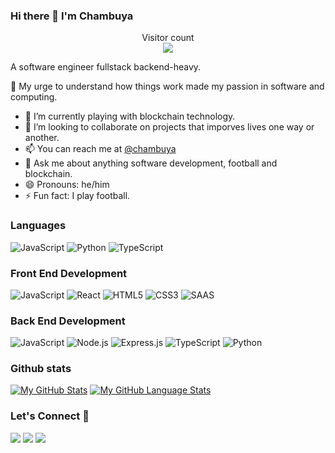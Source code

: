 ### Hi there 👋 I'm Chambuya

<p align="center"> 
  Visitor count<br>
  <img src="https://profile-counter.glitch.me/mnekx/count.svg" />
</p>

A software engineer fullstack backend-heavy.

<!--
**mnekx/mnekx** is a ✨ _special_ ✨ repository because its `README.md` (this file) appears on your GitHub profile.

Here are some ideas to get you started:

- 🔭 I’m currently working on ...
- 🌱 I’m currently learning ...
- 👯 I’m looking to collaborate on ...
- 🤔 I’m looking for help with ...
- 💬 Ask me about ...
- 📫 How to reach me: ...
- 😄 Pronouns: ...
- ⚡ Fun fact: ...
### Hello there, I'm Chambuya :wave:
-->

:telescope: My urge to understand how things work made my passion in software and computing. 

- 🔭 I’m currently playing with blockchain technology.
- 👯 I’m looking to collaborate on projects that imporves lives one way or another.
- 📫 You can reach me at [@chambuya](https://www.linkedin.com/in/mnemba-chambuya/)
- 💬 Ask me about anything software development, football and blockchain.
- 😄 Pronouns: he/him
- ⚡ Fun fact: I play football.

### Languages

![JavaScript](https://icongr.am/devicon/javascript-original.svg?size=50&color=currentColor)
![Python](https://icongr.am/devicon/python-original.svg?size=50&color=currentColor)
![TypeScript](https://img.icons8.com/?size=96&id=wpZmKzk11AzJ&format=png)
### Front End Development

![JavaScript](https://icongr.am/devicon/javascript-original.svg?size=50&color=currentColor)
![React](https://icongr.am/devicon/react-original.svg?size=50&color=currentColor)
![HTML5](https://icongr.am/devicon/html5-original.svg?size=50&color=currentColor)
![CSS3](https://icongr.am/devicon/css3-original.svg?size=50&color=currentColor)
![SAAS](https://icongr.am/devicon/sass-original.svg?size=50&color=currentColor)

### Back End Development

![JavaScript](https://icongr.am/devicon/javascript-original.svg?size=50&color=currentColor)
![Node.js](https://nodejs.dev/en/learn/)
![Express.js](https://expressjs.com/)
![TypeScript](https://https://www.typescriptlang.org/)
![Python](https://www.python.org/)

### Github stats

[![My GitHub Stats](https://github-readme-stats.vercel.app/api/?username=mnekx&count_private=true&theme=tokyonight&showicons=true)]()
[![My GitHub Language Stats](https://github-readme-stats.vercel.app/api/top-langs/?username=mnekx&langs_count=5&theme=tokyonight)]()<h3 align="left">Let's Connect :handshake:</h3>

<div align="left">
<a target="_blank"
href="https://www.linkedin.com/in/mnemba-chambuya/"><img
src="https://img.shields.io/badge/-LinkedIn-0077b5?style=for-the-badge&logo=LinkedIn&logoColor=white"></img></a> <a target="_blank"
href="mailto:mnemba.chambuya@gmail.com"><img
src="https://img.shields.io/badge/-Gmail-D14836?style=for-the-badge&logo=Gmail&logoColor=white"></img></a> <a target="_blank"
href="https://twitter.com/chambuya_mnemba"><img
src="https://img.shields.io/badge/-Twitter-1DA1F2?style=for-the-badge&logo=Twitter&logoColor=white"></img></a>
<div/>
